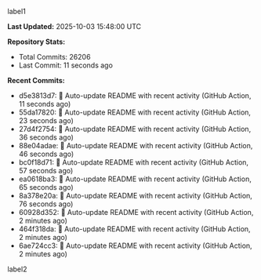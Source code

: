
label1 
<!-- ACTIVITY_START -->
**Last Updated:** 2025-10-03 15:48:00 UTC

**Repository Stats:**
- Total Commits: 26206
- Last Commit: 11 seconds ago

**Recent Commits:**
- d5e3813d7: 🤖 Auto-update README with recent activity (GitHub Action, 11 seconds ago)
- 55da17820: 🤖 Auto-update README with recent activity (GitHub Action, 23 seconds ago)
- 27d4f2754: 🤖 Auto-update README with recent activity (GitHub Action, 36 seconds ago)
- 88e04adae: 🤖 Auto-update README with recent activity (GitHub Action, 46 seconds ago)
- bc0f18d71: 🤖 Auto-update README with recent activity (GitHub Action, 57 seconds ago)
- ea0618ba3: 🤖 Auto-update README with recent activity (GitHub Action, 65 seconds ago)
- 8a378e20a: 🤖 Auto-update README with recent activity (GitHub Action, 76 seconds ago)
- 60928d352: 🤖 Auto-update README with recent activity (GitHub Action, 2 minutes ago)
- 464f318da: 🤖 Auto-update README with recent activity (GitHub Action, 2 minutes ago)
- 6ae724cc3: 🤖 Auto-update README with recent activity (GitHub Action, 2 minutes ago)
<!-- ACTIVITY_END -->

label2
